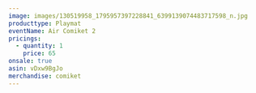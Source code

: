 ```yaml
---
image: images/130519958_1795957397228841_6399139074483717598_n.jpg
producttype: Playmat
eventName: Air Comiket 2
pricings:
  - quantity: 1
    price: 65
onsale: true
asin: vDxw9BgJo
merchandise: comiket
---
```

